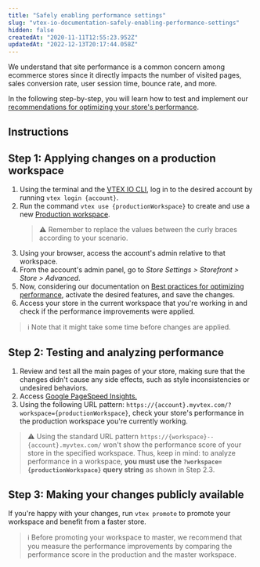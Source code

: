 ```yaml
---
title: "Safely enabling performance settings"
slug: "vtex-io-documentation-safely-enabling-performance-settings"
hidden: false
createdAt: "2020-11-11T12:55:23.952Z"
updatedAt: "2022-12-13T20:17:44.058Z"
---
```

We understand that site performance is a common concern among ecommerce stores since it directly impacts the number of visited pages, sales conversion rate, user session time, bounce rate, and more.

In the following step-by-step, you will learn how to test and implement our [recommendations for optimizing your store's performance](https://developers.vtex.com/docs/guides/vtex-io-documentation-best-practices-for-optimizing-performance).

## Instructions

## Step 1: Applying changes on a production workspace

1. Using the terminal and the [VTEX IO CLI](https://developers.vtex.com/docs/guides/vtex-io-documentation-vtex-io-cli-installation-and-command-reference/), log in to the desired account by running `vtex login {account}`.
2. Run the command `vtex use {productionWorkspace}` to create and use a new [Production workspace](https://developers.vtex.com/docs/guides/vtex-io-documentation-workspace/).
    >⚠️ Remember to replace the values between the curly braces according to your scenario.
3. Using your browser, access the account's admin relative to that workspace.
4. From the account's admin panel, go to *Store Settings > Storefront > Store > Advanced*.
5. Now, considering our documentation on [Best practices for optimizing performance](https://developers.vtex.com/docs/guides/vtex-io-documentation-best-practices-for-optimizing-performance), activate the desired features, and save the changes.
6. Access your store in the current workspace that you're working in and check if the performance improvements were applied.

> ℹ️ Note that it might take some time before changes are applied.

## Step 2: Testing and analyzing performance

1. Review and test all the main pages of your store, making sure that the changes didn't cause any side effects, such as style inconsistencies or undesired behaviors.
2. Access [Google PageSpeed Insights.](https://developers.google.com/speed/pagespeed/insights)
3. Using the following URL pattern: `https://{account}.myvtex.com/?workspace={productionWorkspace}`, check your store's performance in the production workspace you're currently working.

>⚠️ Using the standard URL pattern `https://{workspace}--{account}.myvtex.com/` won't show the performance score of your store in the specified workspace. Thus, keep in mind: to analyze performance in a workspace, **you must use the `?workspace={productionWorkspace}` query string** as shown in Step 2.3.

## Step 3: Making your changes publicly available

If you're happy with your changes, run `vtex promote` to promote your workspace and benefit from a faster store.

> ℹ️ Before promoting your workspace to master, we recommend that you measure the performance improvements by comparing the performance score in the production and the master workspace.
